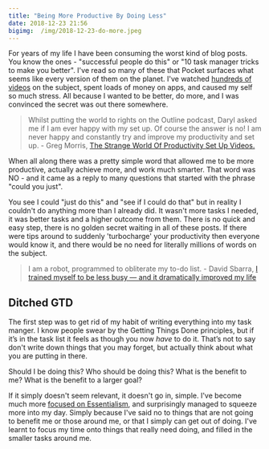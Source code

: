 ```yaml
---
title: "Being More Productive By Doing Less"
date: 2018-12-23 21:56
bigimg:  /img/2018-12-23-do-more.jpeg
---
```

For years of my life I have been consuming the worst kind of blog posts. You know the ones - "successful people do this" or "10 task manager tricks to make you better". I've read so many of these that Pocket surfaces what seems like every version of them on the planet. I've watched [hundreds of videos](https://www.gr36.com/2018-04-04-productivity-set-up-videos/) on the subject, spent loads of money on apps, and caused my self so much stress. All because I wanted to be better, do more, and I was convinced the secret was out there somewhere.

> Whilst putting the world to rights on the Outline podcast, Daryl asked me if I am ever happy with my set up. Of course the answer is no! I am never happy and constantly try and improve my productivity and set up. - Greg Morris, [The Strange World Of Productivity Set Up Videos.](https://www.gr36.com/2018-04-04-productivity-set-up-videos/)

When all along there was a pretty simple word that allowed me to be more productive, actually achieve more, and work much smarter. That word was NO - and it came as a reply to many questions that started with the phrase "could you just".

You see I could "just do this" and "see if I could do that" but in reality I couldn't do anything more than I already did. It wasn't more tasks I needed, it was better tasks and a higher outcome from them. There is no quick and easy step, there is no golden secret waiting in all of these posts. If there were tips around to suddenly 'turbocharge' your productivity then everyone would know it, and there would be no need for literally millions of words on the subject. 

> I am a robot, programmed to obliterate my to-do list. - David Sbarra, [I trained myself to be less busy — and it dramatically improved my life](https://getpocket.com/explore/item/i-trained-myself-to-be-less-busy-and-it-dramatically-improved-my-life)

## Ditched GTD
The first step was to get rid of my habit of writing everything into my task manger. I know people swear by the Getting Things Done principles, but if it’s in the task list it feels as though you now *have* to do it. That’s not to say don't write down things that you may forget, but actually think about what you are putting in there.

Should I be doing this?
Who should be doing this?
What is the benefit to me?
What is the benefit to a larger goal?

If it simply doesn't seem relevant, it doesn't go in, simple. I've become much more [focused on Essentialism](https://amzn.to/2Rfn4NZ), and surprisingly managed to squeeze more into my day. Simply because I've said no to things that are not going to benefit me or those around me, or that I simply can get out of doing. I've learnt to focus my time onto things that really need doing, and filled in the smaller tasks around me.